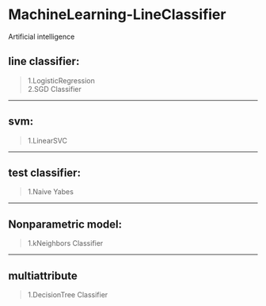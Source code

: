 # MachineLearning-LineClassifier
 Artificial intelligence

## line classifier:
>1.LogisticRegression <br>
>2.SGD Classifier <br>
----------------------------
## svm:
>1.LinearSVC <br>
----------------------------
## test classifier:
>1.Naive Yabes <br>
---------------------------
## Nonparametric model:
>1.kNeighbors Classifier
--------------------------
## multiattribute
>1.DecisionTree Classifier <br>

